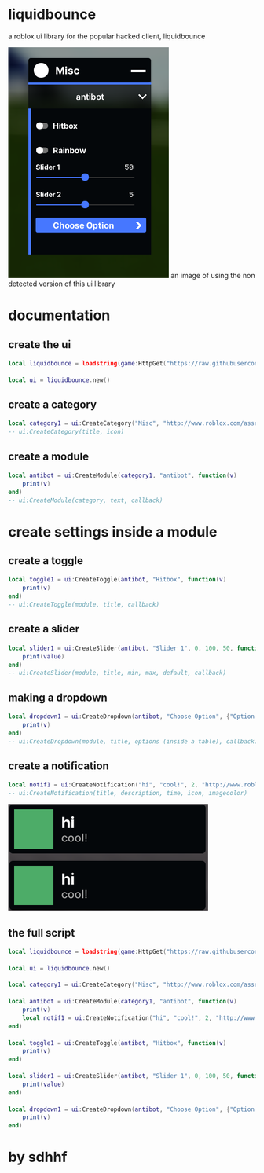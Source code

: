 # liquidbounce
a roblox ui library for the popular hacked client, liquidbounce

![example image of the liquidbounce ui library](https://raw.githubusercontent.com/sdhhf1245/liquidbounce/main/example.png)
an image of using the non detected version of this ui library

# documentation
## create the ui
```lua
local liquidbounce = loadstring(game:HttpGet("https://raw.githubusercontent.com/sdhhf1245/liquidbounce/main/noimages.lua", true))()

local ui = liquidbounce.new()
```

## create a category
```lua
local category1 = ui:CreateCategory("Misc", "http://www.roblox.com/asset/?id=6026568227")
-- ui:CreateCategory(title, icon)
```

## create a module
```lua
local antibot = ui:CreateModule(category1, "antibot", function(v)
    print(v)
end)
-- ui:CreateModule(category, text, callback)
```

# create settings inside a module
## create a toggle
```lua
local toggle1 = ui:CreateToggle(antibot, "Hitbox", function(v)
    print(v)
end)
-- ui:CreateToggle(module, title, callback)
```

## create a slider
```lua
local slider1 = ui:CreateSlider(antibot, "Slider 1", 0, 100, 50, function(value)
    print(value)
end)
-- ui:CreateSlider(module, title, min, max, default, callback)
```

## making a dropdown
```lua
local dropdown1 = ui:CreateDropdown(antibot, "Choose Option", {"Option 1", "Option 2", "Option 3", "Option 4"}, function(v)
    print(v)
end)
-- ui:CreateDropdown(module, title, options (inside a table), callback)
```

## create a notification
```lua
local notif1 = ui:CreateNotification("hi", "cool!", 2, "http://www.roblox.com/asset/?id=6031068421", Color3.fromRGB(77, 172, 104))
-- ui:CreateNotification(title, description, time, icon, imagecolor)
```
![example image of a notification](https://raw.githubusercontent.com/sdhhf1245/liquidbounce/main/notification.png)

## the full script
```lua
local liquidbounce = loadstring(game:HttpGet("https://raw.githubusercontent.com/sdhhf1245/liquidbounce/main/noimages.lua", true))()

local ui = liquidbounce.new()

local category1 = ui:CreateCategory("Misc", "http://www.roblox.com/asset/?id=6026568227")

local antibot = ui:CreateModule(category1, "antibot", function(v)
    print(v)
    local notif1 = ui:CreateNotification("hi", "cool!", 2, "http://www.roblox.com/asset/?id=6031068421", Color3.fromRGB(77, 172, 104))
end)

local toggle1 = ui:CreateToggle(antibot, "Hitbox", function(v)
    print(v)
end)

local slider1 = ui:CreateSlider(antibot, "Slider 1", 0, 100, 50, function(value)
    print(value)
end)

local dropdown1 = ui:CreateDropdown(antibot, "Choose Option", {"Option 1", "Option 2", "Option 3", "Option 4"}, function(v)
    print(v)
end)
```

# by sdhhf
